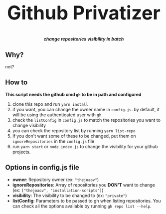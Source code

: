 <div align="center">

  <h1 style="font-size:60px;">Github Privatizer</h1>

  ##### change repositories visibility in batch 

</div>

## Why?
not?

## How to
**This script needs the github cmd `gh` to be in path and configured**
1. clone this repo and run `yarn install`
2. if you want, you can change the owner name in `config.js`. by default, it will be using the authenticated user with `gh`.
3. check the `listConfig` in `config.js` to match the repositories you want to change visibility
4. you can check the repository list by running `yarn list-repo`
5. if you don't want some of these to be changed, put them on `ignoreRepositories` in the `config.js` file
6. run `yarn start` or `node index.js` to change the visibility for your github projects.

## Options in config.js file
- **owner**: Repository owner (ex: `"thejoaov"`)
- **ignoreRepositories**: Array of repositories you **DON'T** want to change (ex: `["thejoaov", "installation-scripts"]`)
- **visibility**: The visibility to be changed to (ex: `"private"`)
- **listConfig**: Parameters to be passed to gh when listing repositories. You can check all the options available by running `gh repo list --help`.